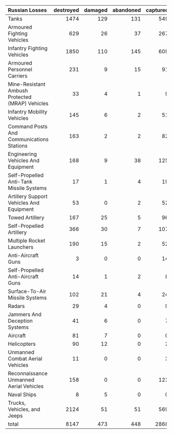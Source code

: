 | Russian Losses                                   |   destroyed |   damaged |   abandoned |   captured |   total |
|:-------------------------------------------------|------------:|----------:|------------:|-----------:|--------:|
| Tanks                                            |        1474 |       129 |         131 |        549 |    2283 |
| Armoured Fighting Vehicles                       |         629 |        26 |          37 |        267 |     959 |
| Infantry Fighting Vehicles                       |        1850 |       110 |         145 |        609 |    2714 |
| Armoured Personnel Carriers                      |         231 |         9 |          15 |         91 |     346 |
| Mine-Resistant Ambush Protected  (MRAP) Vehicles |          33 |         4 |           1 |          9 |      47 |
| Infantry Mobility Vehicles                       |         145 |         6 |           2 |         51 |     204 |
| Command Posts And Communications Stations        |         163 |         2 |           2 |         82 |     249 |
| Engineering Vehicles And Equipment               |         168 |         9 |          38 |        125 |     340 |
| Self-Propelled Anti-Tank Missile Systems         |          17 |         1 |           4 |         19 |      41 |
| Artillery Support Vehicles And Equipment         |          53 |         0 |           2 |         52 |     107 |
| Towed Artillery                                  |         167 |        25 |           5 |         96 |     293 |
| Self-Propelled Artillery                         |         366 |        30 |           7 |        107 |     510 |
| Multiple Rocket Launchers                        |         190 |        15 |           2 |         52 |     259 |
| Anti-Aircraft Guns                               |           3 |         0 |           0 |         14 |      17 |
| Self-Propelled Anti-Aircraft Guns                |          14 |         1 |           2 |          8 |      25 |
| Surface-To-Air Missile Systems                   |         102 |        21 |           4 |         24 |     151 |
| Radars                                           |          29 |         4 |           0 |          9 |      42 |
| Jammers And Deception Systems                    |          41 |         6 |           0 |          7 |      54 |
| Aircraft                                         |          81 |         7 |           0 |          0 |      88 |
| Helicopters                                      |          90 |        12 |           0 |          2 |     104 |
| Unmanned Combat Aerial Vehicles                  |          11 |         0 |           0 |          3 |      14 |
| Reconnaissance Unmanned Aerial Vehicles          |         158 |         0 |           0 |        123 |     281 |
| Naval Ships                                      |           8 |         5 |           0 |          0 |      13 |
| Trucks, Vehicles, and Jeeps                      |        2124 |        51 |          51 |        569 |    2795 |
| total                                            |        8147 |       473 |         448 |       2868 |   11936 |